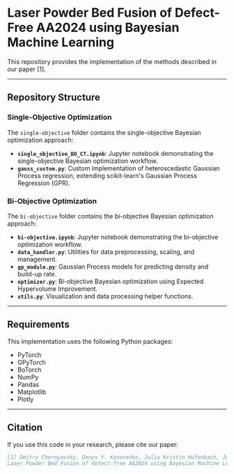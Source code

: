 # Laser Powder Bed Fusion of Defect-Free AA2024 using Bayesian Machine Learning

This repository provides the implementation of the methods described in our paper [1].

---

## Repository Structure

### Single-Objective Optimization

The `single-objective` folder contains the single-objective Bayesian optimization approach:

- **`single_objective_BO_CT.ipynb`**: Jupyter notebook demonstrating the single-objective Bayesian optimization workflow.
- **`gauss_custom.py`**: Custom implementation of heteroscedastic Gaussian Process regression, extending scikit-learn's Gaussian Process Regression (GPR).

### Bi-Objective Optimization

The `bi-objective` folder contains the bi-objective Bayesian optimization approach:

- **`bi-objective.ipynb`**: Jupyter notebook demonstrating the bi-objective optimization workflow.
- **`data_handler.py`**: Utilities for data preprocessing, scaling, and management.
- **`gp_module.py`**: Gaussian Process models for predicting density and build-up rate.
- **`optimizer.py`**: Bi-objective Bayesian optimization using Expected Hypervolume Improvement.
- **`utils.py`**: Visualization and data processing helper functions.

---

## Requirements

This implementation uses the following Python packages:

- PyTorch
- GPyTorch
- BoTorch
- NumPy
- Pandas
- Matplotlib
- Plotly

---

## Citation

If you use this code in your research, please cite our paper:

```bibtex
[1] Dmitry Chernyavsky, Denys Y. Kononenko, Julia Kristin Hufenbach, Jeroen van den Brink, and Konrad Kosiba.  
Laser Powder Bed Fusion of defect-free AA2024 using Bayesian Machine Learning. *(to be published)*.

